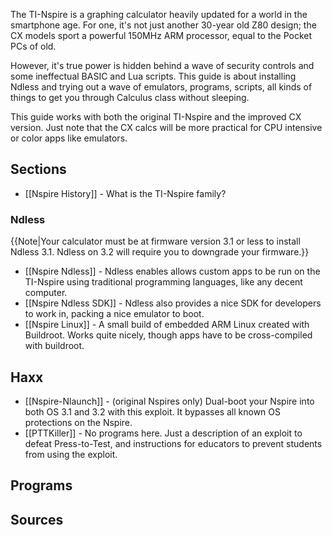 The TI-Nspire is a graphing calculator heavily updated for a world in the smartphone age. For one, it's not just another 30-year old Z80 design; the CX models sport a powerful 150MHz ARM processor, equal to the Pocket PCs of old.

However, it's true power is hidden behind a wave of security controls and some ineffectual BASIC and Lua scripts. This guide is about installing Ndless and trying out a wave of emulators, programs, scripts, all kinds of things to get you through Calculus class without sleeping.

This guide works with both the original TI-Nspire and the improved CX version. Just note that the CX calcs will be more practical for CPU intensive or color apps like emulators.

## Sections

* [[Nspire History]] - What is the TI-Nspire family?

### Ndless

{{Note|Your calculator must be at firmware version 3.1 or less to install Ndless 3.1. Ndless on 3.2 will require you to downgrade your firmware.}}

* [[Nspire Ndless]] - Ndless enables allows custom apps to be run on the TI-Nspire using traditional programming languages, like any decent computer.
* [[Nspire Ndless SDK]] - Ndless also provides a nice SDK for developers to work in, packing a nice emulator to boot.
* [[Nspire Linux]] - A small build of embedded ARM Linux created with Buildroot. Works quite nicely, though apps have to be cross-compiled with buildroot.

## Haxx

* [[Nspire-Nlaunch]] - (original Nspires only) Dual-boot your Nspire into both OS 3.1 and 3.2 with this exploit. It bypasses all known OS protections on the Nspire. 
* [[PTTKiller]] - No programs here. Just a description of an exploit to defeat Press-to-Test, and instructions for educators to prevent students from using the exploit.

## Programs



## Sources
